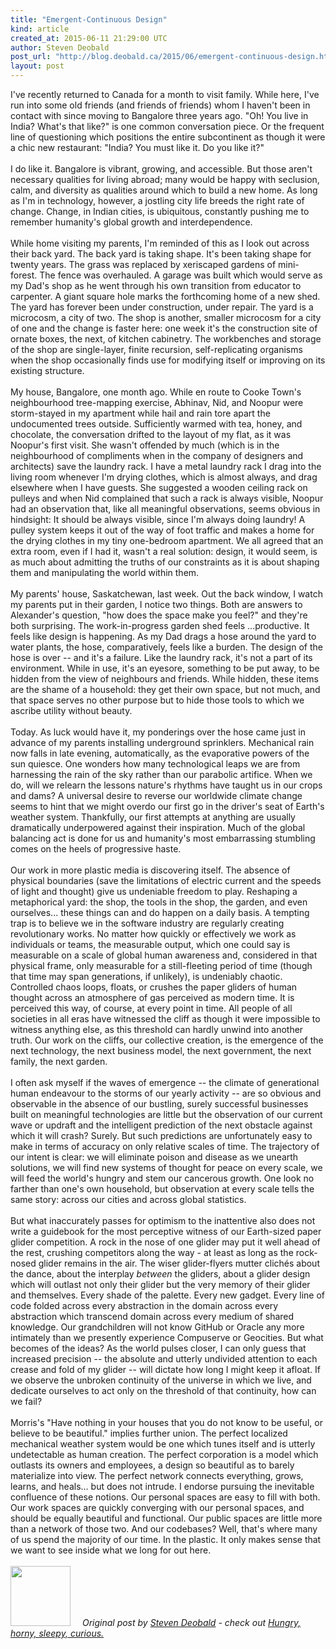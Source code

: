 ```yaml
---
title: "Emergent-Continuous Design"
kind: article
created_at: 2015-06-11 21:29:00 UTC
author: Steven Deobald
post_url: "http://blog.deobald.ca/2015/06/emergent-continuous-design.html"
layout: post
---
```

<div dir="ltr" style="text-align: left;" trbidi="on">I've recently returned to Canada for a month to visit family. While here, I've run into some old friends (and friends of friends) whom I haven't been in contact with since moving to Bangalore three years ago. "Oh! You live in India? What's that like?" is one common conversation piece. Or the frequent line of questioning which positions the entire subcontinent as though it were a chic new restaurant: "India? You must like it. Do you like it?"<br /><br />I do like it. Bangalore is vibrant, growing, and accessible. But those aren't necessary qualities for living abroad; many would be happy with seclusion, calm, and diversity as qualities around which to build a new home. As long as I'm in technology, however, a jostling city life breeds the right rate of change. Change, in Indian cities, is ubiquitous, constantly pushing me to remember humanity's global growth and interdependence.<br /><br />While home visiting my parents, I'm reminded of this as I look out across their back yard. The back yard is taking shape. It's been taking shape for twenty years. The grass was replaced by xeriscaped gardens of mini-forest. The fence was overhauled. A garage was built which would serve as my Dad's shop as he went through his own transition from educator to carpenter. A giant square hole marks the forthcoming home of a new shed. The yard has forever been under construction, under repair. The yard is a microcosm, a city of two. The shop is another, smaller microcosm for a city of one and the change is faster here: one week it's the construction site of ornate boxes, the next, of kitchen cabinetry. The workbenches and storage of the shop are single-layer, finite recursion, self-replicating organisms when the shop occasionally finds use for modifying itself or improving on its existing structure.<br /><br />My house, Bangalore, one month ago. While en route to Cooke Town's neighbourhood tree-mapping exercise, Abhinav, Nid, and Noopur were storm-stayed in my apartment while hail and rain tore apart the undocumented trees outside. Sufficiently warmed with tea, honey, and chocolate, the conversation drifted to the layout of my flat, as it was Noopur's first visit. She wasn't offended by much (which is in the neighbourhood of compliments when in the company of designers and architects) save the laundry rack. I have a metal laundry rack I drag into the living room whenever I'm drying clothes, which is almost always, and drag elsewhere when I have guests. She suggested a wooden ceiling rack on pulleys and when Nid complained that such a rack is always visible, Noopur had an observation that, like all meaningful observations, seems obvious in hindsight: It should be always visible, since I'm always doing laundry! A pulley system keeps it out of the way of foot traffic and makes a home for the drying clothes in my tiny one-bedroom apartment. We all agreed that an extra room, even if I had it, wasn't a real solution: design, it would seem, is as much about admitting the truths of our constraints as it is about shaping them and manipulating the world within them.<br /><br />My parents' house, Saskatchewan, last week. Out the back window, I watch my parents put in their garden, I notice two things. Both are answers to Alexander's question, "how does the space make you feel?" and they're both surprising. The work-in-progress garden shed feels ...productive. It feels like design is happening. As my Dad drags a hose around the yard to water plants, the hose, comparatively, feels like a burden. The design of the hose is over -- and it's a failure. Like the laundry rack, it's not a part of its environment. While in use, it's an eyesore, something to be put away, to be hidden from the view of neighbours and friends. While hidden, these items are the shame of a household: they get their own space, but not much, and that space serves no other purpose but to hide those tools to which we ascribe utility without beauty.<br /><br />Today. As luck would have it, my ponderings over the hose came just in advance of my parents installing underground sprinklers. Mechanical rain now falls in late evening, automatically, as the evaporative powers of the sun quiesce. One wonders how many technological leaps we are from harnessing the rain of the sky rather than our parabolic artifice. When we do, will we relearn the lessons nature's rhythms have taught us in our crops and dams? A universal desire to reverse our worldwide climate change seems to hint that we might overdo our first go in the driver's seat of Earth's weather system. Thankfully, our first attempts at anything are usually dramatically underpowered against their inspiration. Much of the global balancing act is done for us and humanity's most embarrassing stumbling comes on the heels of progressive haste.<br /><br />Our work in more plastic media is discovering itself. The absence of physical boundaries (save the limitations of electric current and the speeds of light and thought) give us undeniable freedom to play. Reshaping a metaphorical yard: the shop, the tools in the shop, the garden, and even ourselves... these things can and do happen on a daily basis. A tempting trap is to believe we in the software industry are regularly creating revolutionary works. No matter how quickly or effectively we work as individuals or teams, the measurable output, which one could say is measurable on a scale of global human awareness and, considered in that physical frame, only measurable for a still-fleeting period of time (though that time may span generations, if unlikely), is undeniably chaotic. Controlled chaos loops, floats, or crushes the paper gliders of human thought across an atmosphere of gas perceived as modern time. It is perceived this way, of course, at every point in time. All people of all societies in all eras have witnessed the cliff as though it were impossible to witness anything else, as this threshold can hardly unwind into another truth. Our work on the cliffs, our collective creation, is the emergence of the next technology, the next business model, the next government, the next family, the next garden.<br /><br />I often ask myself if the waves of emergence -- the climate of generational human endeavour to the storms of our yearly activity -- are so obvious and observable in the absence of our bustling, surely successful businesses built on meaningful technologies are little but the observation of our current wave or updraft and the intelligent prediction of the next obstacle against which it will crash? Surely. But such predictions are unfortunately easy to make in terms of accuracy on only relative scales of time. The trajectory of our intent is clear: we will eliminate poison and disease as we unearth solutions, we will find new systems of thought for peace on every scale, we will feed the world's hungry and stem our cancerous growth. One look no farther than one's own household, but observation at every scale tells the same story: across our cities and across global statistics.<br /><br />But what inaccurately passes for optimism to the inattentive also does not write a guidebook for the most perceptive witness of our Earth-sized paper glider competition. A rock in the nose of one glider may put it well ahead of the rest, crushing competitors along the way - at least as long as the rock-nosed glider remains in the air. The wiser glider-flyers mutter clichés about the dance, about the interplay <i>between</i> the gliders, about a glider design which will outlast not only their glider but the very memory of their glider and themselves. Every shade of the palette. Every new gadget. Every line of code folded across every abstraction in the domain across every abstraction which transcend domain across every medium of shared knowledge. Our grandchildren will not know GitHub or Oracle any more intimately than we presently experience Compuserve or Geocities. But what becomes of the ideas? As the world pulses closer, I can only guess that increased precision -- the absolute and utterly undivided attention to each crease and fold of my glider -- will dictate how long I might keep it afloat. If we observe the unbroken continuity of the universe in which we live, and dedicate ourselves to act only on the threshold of that continuity, how can we fail?<br /><br />Morris's "Have nothing in your houses that you do not know to be useful, or believe to be beautiful." implies further union. The perfect localized mechanical weather system would be one which tunes itself and is utterly undetectable as human creation. The perfect corporation is a model which outlasts its owners and employees, a design so beautiful as to barely materialize into view. The perfect network connects everything, grows, learns, and heals... but does not intrude. I endorse pursuing the inevitable confluence of these notions. Our personal spaces are easy to fill with both. Our work spaces are quickly converging with our personal spaces, and should be equally beautiful and functional. Our public spaces are little more than a network of those two. And our codebases? Well, that's where many of us spend the majority of our time. In the plastic. It only makes sense that we want to see inside what we long for out here.<br /><div><br /></div></div>
<div class="author">
  <img src="http://nilenso.com/images/alumni/steven.webp" style="width: 96px; height: 96;">
  <span style=" padding: 32px 15px;">
    <i>Original post by <a href="http://twitter.com/deobald">Steven Deobald</a> - check out <a href="http://blog.deobald.ca/">Hungry, horny, sleepy, curious.</a></i>
  </span>
</div>
